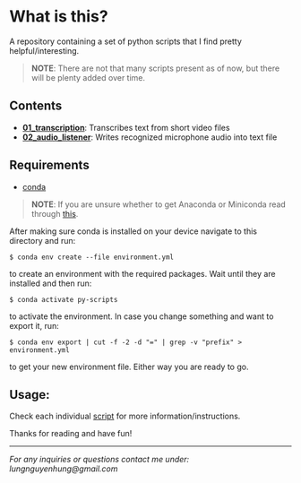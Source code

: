 # What is this?

A repository containing a set of python scripts that I find pretty helpful/interesting.

> **NOTE**: There are not that many scripts present as of now, but there will be plenty added over time.

## Contents

- [**01_transcription**](scripts/01_transcription): Transcribes text from short video files
- [**02_audio_listener**](scripts/02_audio_listener): Writes recognized microphone audio into text file

## Requirements

- [conda](https://docs.conda.io/en/latest/)

> **NOTE**: If you are unsure whether to get Anaconda or Miniconda read through [this](https://docs.conda.io/projects/conda/en/latest/user-guide/install/download.html#anaconda-or-miniconda).

After making sure conda is installed on your device navigate to this directory and run:
```
$ conda env create --file environment.yml
```
to create an environment with the required packages. Wait until they are installed and then run:
```
$ conda activate py-scripts
```
to activate the environment. In case you change something and want to export it, run:
```
$ conda env export | cut -f -2 -d "=" | grep -v "prefix" > environment.yml
```
to get your new environment file. Either way you are ready to go.

## Usage:

Check each individual [script](scripts) for more information/instructions. 

Thanks for reading and have fun!

___

_For any inquiries or questions contact me under: lungnguyenhung@gmail.com_
